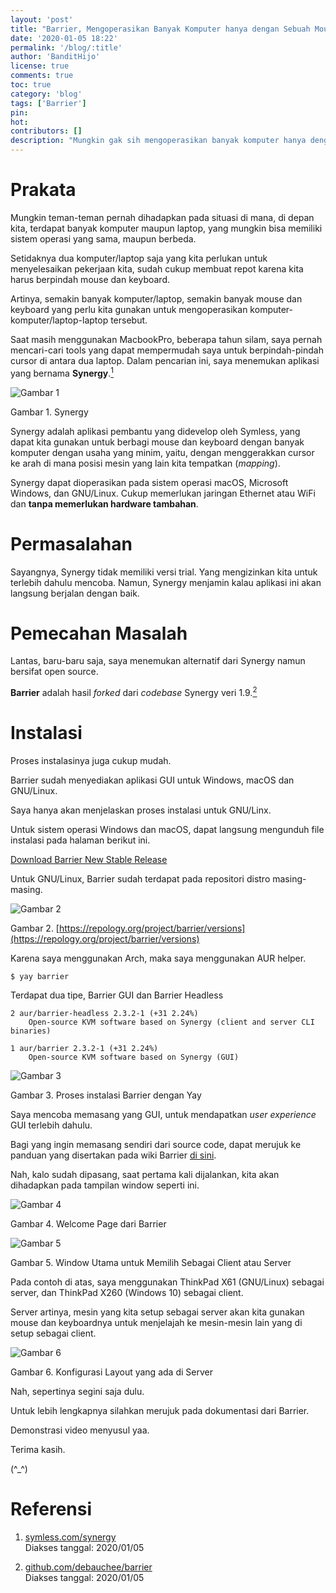 ```yaml
---
layout: 'post'
title: "Barrier, Mengoperasikan Banyak Komputer hanya dengan Sebuah Mouse dan Keyboard"
date: '2020-01-05 18:22'
permalink: '/blog/:title'
author: 'BanditHijo'
license: true
comments: true
toc: true
category: 'blog'
tags: ['Barrier']
pin:
hot:
contributors: []
description: "Mungkin gak sih mengoperasikan banyak komputer hanya dengan satu keyboard dan mouse? Sangat mungkin! Kita dapat menggunakan tools bernama Barrier. Barrier ini mirip dengan aplikasi berbayar Synergy. Kita dapat membuat 1 komputer menjadi server dan komputer-komputer lain sebagai client. Dengan begini, kita dapat mengontrol kursor dan keyboard hanya dari komputer server."
---
```


# Prakata

Mungkin teman-teman pernah dihadapkan pada situasi di mana, di depan kita, terdapat banyak komputer maupun laptop, yang mungkin bisa memiliki sistem operasi yang sama, maupun berbeda.

Setidaknya dua komputer/laptop saja yang kita perlukan untuk menyelesaikan pekerjaan kita, sudah cukup membuat repot karena kita harus berpindah mouse dan keyboard.

Artinya, semakin banyak komputer/laptop, semakin banyak mouse dan keyboard yang perlu kita gunakan untuk mengoperasikan komputer-komputer/laptop-laptop tersebut.

Saat masih menggunakan MacbookPro, beberapa tahun silam, saya pernah mencari-cari tools yang dapat mempermudah saya untuk berpindah-pindah cursor di antara dua laptop. Dalam pencarian ini, saya menemukan aplikasi yang bernama **Synergy**.[<sup>1</sup>](#referensi)

![Gambar 1](https://i.postimg.cc/qqPyBc24/gambar-01.png)

Gambar 1. Synergy

Synergy adalah aplikasi pembantu yang didevelop oleh Symless, yang dapat kita gunakan untuk berbagi mouse dan keyboard dengan banyak komputer  dengan usaha yang minim, yaitu, dengan menggerakkan cursor ke arah di mana posisi mesin yang lain kita tempatkan (*mapping*).

Synergy dapat dioperasikan pada sistem operasi macOS, Microsoft Windows, dan GNU/Linux. Cukup memerlukan jaringan Ethernet atau WiFi dan **tanpa memerlukan hardware tambahan**.


# Permasalahan

Sayangnya, Synergy tidak memiliki versi trial. Yang mengizinkan kita untuk terlebih dahulu mencoba. Namun, Synergy menjamin kalau aplikasi ini akan langsung berjalan dengan baik.


# Pemecahan Masalah

Lantas, baru-baru saja, saya menemukan alternatif dari Synergy namun bersifat open source.

**Barrier** adalah hasil *forked* dari *codebase* Synergy veri 1.9.[<sup>2</sup>](#referensi)


# Instalasi

Proses instalasinya juga cukup mudah.

Barrier sudah menyediakan aplikasi GUI untuk Windows, macOS dan GNU/Linux.

Saya hanya akan menjelaskan proses instalasi untuk GNU/Linx.

Untuk sistem operasi Windows dan macOS, dapat langsung mengunduh file instalasi pada halaman berikut ini.

[Download Barrier New Stable Release](https://github.com/debauchee/barrier/releases)

Untuk GNU/Linux, Barrier sudah terdapat pada repositori distro masing-masing.

![Gambar 2](https://repology.org/badge/vertical-allrepos/barrier.svg)

Gambar 2. [https://repology.org/project/barrier/versions](https://repology.org/project/barrier/versions)

Karena saya menggunakan Arch, maka saya menggunakan AUR helper.

```
$ yay barrier
```

Terdapat dua tipe, Barrier GUI dan Barrier Headless

```
2 aur/barrier-headless 2.3.2-1 (+31 2.24%)
    Open-source KVM software based on Synergy (client and server CLI binaries)

1 aur/barrier 2.3.2-1 (+31 2.24%)
    Open-source KVM software based on Synergy (GUI)
```

![Gambar 3](https://i.postimg.cc/m21vg70q/gambar-02.png)

Gambar 3. Proses instalasi Barrier dengan Yay

Saya mencoba memasang yang GUI, untuk mendapatkan *user experience* GUI terlebih dahulu.

Bagi yang ingin memasang sendiri dari source code, dapat merujuk ke panduan yang disertakan pada wiki Barrier [di sini](https://github.com/debauchee/barrier/wiki/Building-on-Linux).

Nah, kalo sudah dipasang, saat pertama kali dijalankan, kita akan dihadapkan pada tampilan window seperti ini.

![Gambar 4](https://i.postimg.cc/brW4Rv23/gambar-03.png)

Gambar 4. Welcome Page dari Barrier

![Gambar 5](https://i.postimg.cc/sfLFzT07/gambar-04.png)

Gambar 5. Window Utama untuk Memilih Sebagai Client atau Server

Pada contoh di atas, saya menggunakan ThinkPad X61 (GNU/Linux) sebagai server, dan ThinkPad X260 (Windows 10) sebagai client.

Server artinya, mesin yang kita setup sebagai server akan kita gunakan mouse dan keyboardnya untuk menjelajah ke mesin-mesin lain yang di setup sebagai client.

![Gambar 6](https://i.postimg.cc/VN7RQVLC/gambar-05.png)

Gambar 6. Konfigurasi Layout yang ada di Server

Nah, sepertinya segini saja dulu.

Untuk lebih lengkapnya silahkan merujuk pada dokumentasi dari Barrier.

Demonstrasi video menyusul yaa.

Terima kasih.

(^_^)


# Referensi

1. [symless.com/synergy](https://symless.com/synergy)
<br>Diakses tanggal: 2020/01/05

2. [github.com/debauchee/barrier](https://github.com/debauchee/barrier)
<br>Diakses tanggal: 2020/01/05
